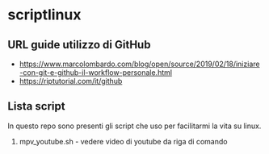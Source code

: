 # scriptlinux
## URL guide utilizzo di GitHub
* https://www.marcolombardo.com/blog/open/source/2019/02/18/iniziare-con-git-e-github-il-workflow-personale.html
* https://riptutorial.com/it/github

## Lista script
In questo repo sono presenti gli script che uso per facilitarmi la vita su linux.
1. mpv_youtube.sh - vedere video di youtube da riga di comando
